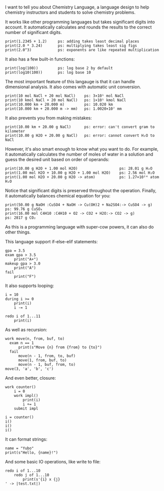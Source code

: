 I want to tell you about Chemistry Language, a language design to help chemistry instructors and students to solve chemistry problems.

It works like other programming languages but takes significant digits into account. It automatically calculates and
rounds the results to the correct number of significant digits.

```ch
print(1.2345 + 1.2)     ps: adding takes least decimal places
print(2.0 * 3.24)       ps: multiplying takes least sig figs
print(2.0^3)            ps: exponents are like repeated multiplication
```

It also has a few built-in functions:

```ch
print(log(100))         ps: log base 2 by default
print(log10(100))       ps: log base 10
```

The most important feature of this langauge is that it can handle dimensional analysis. It also comes with automatic
unit conversion.

```ch
print(10 mol NaCl + 20 mol NaCl)    ps: 3×10¹ mol NaCl
print(10 kmol NaCl + 20 mol NaCl)   ps: 1×10¹ kmol NaCl
print(10.000 km + 20.000 m)         ps: 10.020 km
print(10.000 km + 20.000 m -> mm)   ps: 1.0020×10⁷ mm
```

It also prevents you from making mistakes:

```ch
print(10.00 km + 20.00 g NaCl)      ps: error: can't convert gram to kilometer
print(10.00 g H2O + 20.00 g NaCl)   ps: error: cannot convert H₂O to NaCl
```

However, it's also smart enough to know what you want to do. For example, it automatically
calculates the number of moles of water in a solution and guess the desired unit based on
order of operands:

```ch
print(10.00 g H2O + 1.00 mol H2O)                   ps: 28.01 g H₂O
print(1.00 mol H2O + 10.00 g H2O + 1.00 mol H2O)    ps: 2.56 mol H₂O
print(1.00 mol H2O + 20.00 g H2O -> atom)           ps: 1.27×10²⁴ atom H₂O
```

Notice that significant digits is preserved throughout the operation. Finally, it automatically balances chemical equation for you:

```ch
print(50.00 g NaOH :CuSO4 + NaOH -> Cu(OH)2 + Na2SO4:-> CuSO4 -> g)     ps: 99.76 g CuSO₄
print(16.00 mol C4H10 :C4H10 + O2 -> CO2 + H2O:-> CO2 -> g)             ps: 2817 g CO₂
```

As this is a programming language with super-cow powers, it can also do other things.

This language support if-else-elif statements:

```ch
gpa = 3.5
exam gpa > 3.5 
    print("A+") 
makeup gpa > 3.0 
    print("A") 
fail 
    print("F")
```

It also supports looping:

```ch
i = 10
during i >= 0
    print(i)
    i -= 1

redo i of 1...11
    print(i)
```

As well as recursion:

```ch
work move(n, from, buf, to)
  exam n == 1
      print(s"Move {n} from {from} to {to}")
  fail
      move(n - 1, from, to, buf)
      move(1, from, buf, to)
      move(n - 1, buf, from, to)
move(3, 'a', 'b', 'c')
```

And even better, closure:

```ch
work counter()
    i = 0
    work impl()
        print(i)
        i += 1
    submit impl

i = counter()
i()
i()
i()
```

It can format strings:

```ch
name = "Yubo"
print(s"Hello, {name}!")
```

And some basic IO operations, like write to file:

```ch
redo i of 1...10
    redo j of 1...10
        print(s'{i} x {j}
' -> |test.txt|)
```